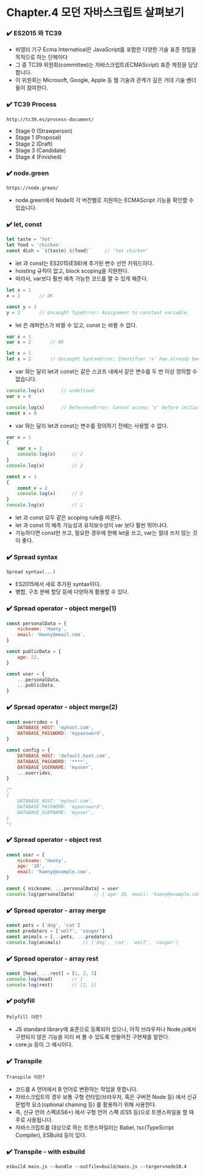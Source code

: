 # Chapter.4 모던 자바스크립트 살펴보기

### ✔️ ES2015 와 TC39
- 비영리 기구 Ecma Internatioal은 JavaScript를 포함한 다양한 기술 표준 정립을 목적으로 하는 단체이다
- 그 중 TC39 위원회(committee)는 자바스크립트(ECMAScript) 표준 제정을 담당합니다.
- 이 위원회는 Microsoft, Google, Apple 등 웹 기술과 관계가 깊은 거대 기술 벤더들이 참여한다.

### ✔️ TC39 Process
`http://tc39.es/process-document/`

- Stage 0 (Strawperson)
- Stage 1 (Proposal)
- Stage 2 (Draft)
- Stage 3 (Candidate)
- Stage 4 (Finished)

### ✔️ node.green
`https://node.green/`

- node.green에서 Node의 각 버전별로 지원하는 ECMAScript 기능을 확인할 수 있습니다.

### ✔️ let, const
```javascript
let taste = 'hot'
let food = 'chicken'
const dish = `${taste} ${food}`     // 'hot chicken'
```
- let 과 const는 ES2015(ES6)에 추가된 변수 선언 키워드이다.
- hoisting 규칙이 없고, block scoping을 지원한다.
- 따라서, var보다 훨씬 예측 가능한 코드를 짤 수 있게 해준다.

```javascript
let x = 1
x = 2       // OK

const y = 1
y = 2       // Uncaught TypeError: Assignment to constant variable.
```
- let 은 래퍼런스가 바뀔 수 있고, const 는 바뀔 수 없다.

```javascript
var x = 1
var x = 2       // OK

let x = 1
let x = 2       // Uncaught SyntaxError: Identifier 'x' has already been declared
```
- var 와는 달리 let과 const는 같은 스코프 내에서 같은 변수를 두 번 이상 정의할 수 없습니다.

```javascript
console.log(x)      // undefined
var x = 0

console.log(x)      // ReferenceError: Cannot access 'x' before initialization
const x = 0
```
- var 와는 달리 let과 const는 변수를 정의하기 전에는 사용할 수 없다.

```javascript
var x = 1
{ 
    var x = 2
    console.log(x)      // 2
}
console.log(x)          // 2
```
```javascript
const x = 1
{
    const x = 2
    console.log(x)      // 2
}
console.log(x)          // 1
```
- let 과 const 모두 같은 scoping rule을 따른다.
- let 과 const 의 예측 가능성과 유지보수성이 var 보다 훨씬 뛰어나다.
- 가능하다면 const만 쓰고, 필요한 경우에 한해 let을 쓰고, var는 절대 쓰지 않는 것이 좋다.


### ✔️ Spread syntax
`Spread syntax(...)`

- ES2015에서 새로 추가된 syntax이다.
- 병합, 구조 분배 할당 등에 다양하게 활용할 수 있다.

### ✔️ Spread operator - object merge(1)

```javascript
const personalData = {
    nickname: 'Haeny',
    email: 'Haeny@email.com',
}

const publicData = {
    age: 22,
}

const user = {
    ...personalData,
    ...publicData,
}
```

### ✔️ Spread operator - object merge(2)
```javascript
const overrides = {
    DATABASE_HOST: 'myhost.com',
    DATABASE_PASSWORD: 'mypassword',
}

const config = {
    DATABASE_HOST: 'default.host.com',
    DATABASE_PASSWORD: '****',
    DATABASE_USERNAME: 'myuser',
    ...overrides,
}

/*
{
    DATABASE_HOST: 'myhost.com',
    DATABASE_PASSWORD: 'mypassword',
    DATABASE_USERNAME: 'myuser',
}
*/
```

### ✔️ Spread operator - object rest
```javascript
const user = {
    nickname: 'Haeny',
    age: '20',
    email: 'haeny@example.com',
}

const { nickname, ...personalData} = user
console.log(personalData)       // { age: 20, email: 'haeny@example.com' }
```

### ✔️ Spread operator - array merge
```javascript
const pets = ['dog', 'cat']
const predators = ['wolf', 'cougar']
const animals = [...pets, ...predators]
console.log(animals)        // ['dog', 'cat', 'wolf', 'cougar']
```

### ✔️ Spread operator - array rest
```javascript
const [head, ...rest] = [1, 2, 3]
console.log(head)       // 1
console.log(rest)       // [2, 3]
```

### ✔️ polyfill
`Polyfill 이란?`

- JS standard library에 표준으로 등록되어 있으나, 아직 브라우저나 Node.js에서 구현되지 않은 기능을 미리 써 볼 수 있도록 만들어진 구현체를 말한다.
- core.js 등이 그 예시이다.

### ✔️ Transpile
`Transpile 이란?`

- 코드를 A 언어에서 B 언어로 변환하는 작업을 뜻합니다.
- 자바스크립트의 경우 보통 구형 런타임(브라우저, 혹은 구버전 Node 등) 에서 신규 문법적 요소(optional chaining 등) 를 활용하기 위해 사용한다.
- 즉, 신규 언어 스펙(ES6+) 에서 구형 언어 스펙 (ES5 등)으로 트랜스파일을 할 때 주로 사용됩니다.
- 자바스크립트를 대상으로 하는 트랜스파일러는 Babel, tsc(TypeScript Compiler), ESBuild 등이 있다.

### ✔️ Transpile - with esbuild
```
esbuild main.js --bundle --outfile=build/main.js --targer=node10.4
```








